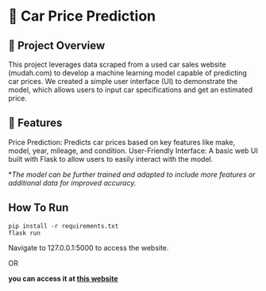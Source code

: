 # 🚗 Car Price Prediction
## 📄 Project Overview
This project leverages data scraped from a used car sales website (mudah.com) to develop a machine learning model capable of predicting car prices. We created a simple user interface (UI) to demonstrate the model, which allows users to input car specifications and get an estimated price. 

## 🎯 Features
Price Prediction: Predicts car prices based on key features like make, model, year, mileage, and condition.
User-Friendly Interface: A basic web UI built with Flask to allow users to easily interact with the model.

**The model can be further trained and adapted to include more features or additional data for improved accuracy.*

## How To Run 
```
pip install -r requirements.txt
flask run 
```
Navigate to 127.0.0.1:5000 to access the website.

OR

**you can access it at [this website](https://usedcar-price-estimator.streamlit.app)**
